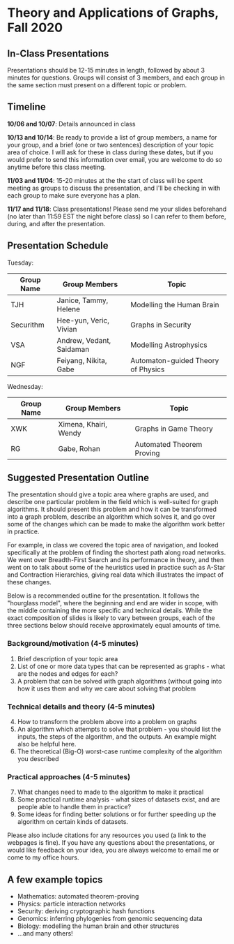 # Theory and Applications of Graphs, Fall 2020

## In-Class Presentations

Presentations should be 12-15 minutes in length, followed by about 3 minutes for questions.  Groups will consist of 3 members, and each group in the same section must present on a different topic or problem.

## Timeline

**10/06 and 10/07**: Details announced in class

**10/13 and 10/14**: Be ready to provide a list of group members, a name for your group, and a brief (one or two sentences) description of your topic area of choice.  I will ask for these in class during these dates, but if you would prefer to send this information over email, you are welcome to do so anytime before this class meeting.

**11/03 and 11/04**: 15-20 minutes at the the start of class will be spent meeting as groups to discuss the presentation, and I'll be checking in with each group to make sure everyone has a plan.

**11/17 and 11/18**: Class presentations!  Please send me your slides beforehand (no later than 11:59 EST the night before class) so I can refer to them before, during, and after the presentation.


## Presentation Schedule

Tuesday:

| Group Name  | Group Members | Topic | 
| ----------- | -----------   | ---------- |
| TJH     | Janice, Tammy, Helene       | Modelling the Human Brain    |
| Securithm     | Hee-yun, Veric, Vivian       | Graphs in Security    |
| VSA     | Andrew, Vedant, Saidaman       | Modelling Astrophysics    |
| NGF     | Feiyang, Nikita, Gabe       | Automaton-guided Theory of Physics   |

Wednesday:

| Group Name  | Group Members | Topic | 
| ----------- | -----------   | ---------- |
| XWK     | Ximena, Khairi, Wendy       | Graphs in Game Theory    |
| RG     | Gabe, Rohan       | Automated Theorem Proving    |

## Suggested Presentation Outline

The presentation should give a topic area where graphs are used, and describe one particular problem in the field which is well-suited for graph algorithms.  It should present this problem and how it can be transformed into a graph problem, describe an algorithm which solves it, and go over some of the changes which can be made to make the algorithm work better in practice.

For example, in class we covered the topic area of navigation, and looked specifically at the problem of finding the shortest path along road networks.  We went over Breadth-First Search and its performance in theory, and then went on to talk about some of the heuristics used in practice such as A-Star and Contraction Hierarchies, giving real data which illustrates the impact of these changes.

Below is a recommended outline for the presentation.  It follows the "hourglass model", where the beginning and end are wider in scope, with the middle containing the more specific and technical details.  While the exact composition of slides is likely to vary between groups, each of the three sections below should receive approximately equal amounts of time.

### Background/motivation (4-5 minutes)
1. Brief description of your topic area
2. List of one or more data types that can be represented as graphs - what are the nodes and edges for each?
3. A problem that can be solved with graph algorithms (without going into how it uses them and why we care about solving that problem

### Technical details and theory (4-5 minutes)
4. How to transform the problem above into a problem on graphs
5. An algorithm which attempts to solve that problem - you should list the inputs, the steps of the algorithm, and the outputs. An example might also be helpful here.
6. The theoretical (Big-O) worst-case runtime complexity of the algorithm you described

### Practical approaches (4-5 minutes)
7. What changes need to made to the algorithm to make it practical
8. Some practical runtime analysis - what sizes of datasets exist, and are people able to handle them in practice?
9. Some ideas for finding better solutions or for further speeding up the algorithm on certain kinds of datasets.

Please also include citations for any resources you used (a link to the webpages is fine).  If you have any questions about the presentations, or would like feedback on your idea, you are always welcome to email me or come to my office hours.

## A few example topics
* Mathematics: automated theorem-proving
* Physics: particle interaction networks
* Security: deriving cryptographic hash functions
* Genomics: inferring phylogenies from genomic sequencing data
* Biology: modelling the human brain and other structures
* ...and many others!

